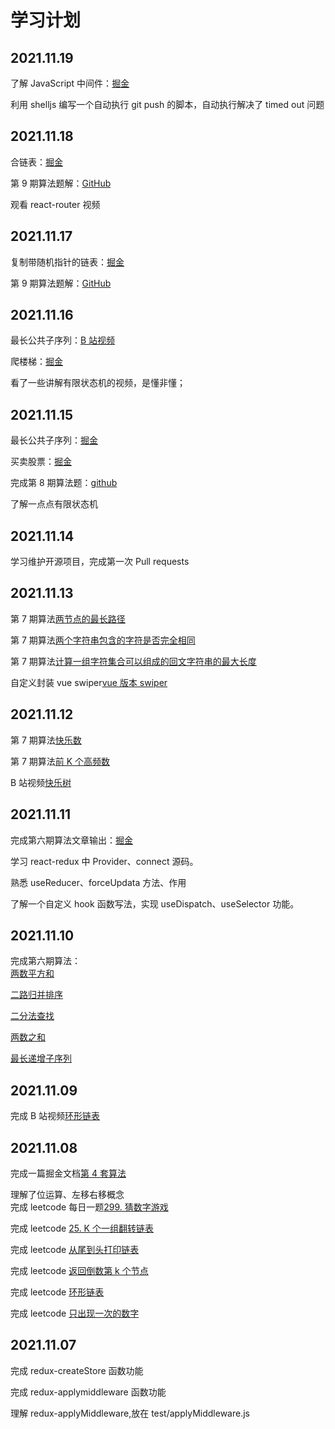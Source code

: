 # 学习计划

## 2021.11.19

了解 JavaScript 中间件：[掘金](https://juejin.cn/post/7032293232591503390)

利用 shelljs 编写一个自动执行 git push 的脚本，自动执行解决了 timed out 问题

## 2021.11.18

合链表：[掘金](https://juejin.cn/post/7031915296873332766)

第 9 期算法题解：[GitHub](https://github.com/chunhuigao/web-studybook/blob/master/web/part9)

观看 react-router 视频

## 2021.11.17

复制带随机指针的链表：[掘金](https://juejin.cn/post/7031558149693767693/)

第 9 期算法题解：[GitHub](https://github.com/chunhuigao/web-studybook/blob/master/web/part9)

## 2021.11.16

最长公共子序列：[B 站视频](https://www.bilibili.com/video/BV1hP4y157HS/)

爬楼梯：[掘金](https://juejin.cn/post/7031184178657902605/)

看了一些讲解有限状态机的视频，是懂非懂；

## 2021.11.15

最长公共子序列：[掘金](https://juejin.cn/post/7030812918593617928/)

买卖股票：[掘金](https://juejin.cn/post/7030798601764749348)

完成第 8 期算法题：[github](https://github.com/chunhuigao/web-studybook/tree/master/web/part8)

了解一点点有限状态机

## 2021.11.14

学习维护开源项目，完成第一次 Pull requests

## 2021.11.13

第 7 期算法[两节点的最长路径](https://github.com/chunhuigao/web-studybook/blob/master/web/part7/3.js)

第 7 期算法[两个字符串包含的字符是否完全相同](https://github.com/chunhuigao/web-studybook/blob/master/web/part7/4.js)

第 7 期算法[计算一组字符集合可以组成的回文字符串的最大长度](https://github.com/chunhuigao/web-studybook/blob/master/web/part7/5.js)

自定义封装 vue swiper[vue 版本 swiper](https://gitee.com/beidouluofanchen/yin-swiper/tree/yin-swiper10/)

## 2021.11.12

第 7 期算法[快乐数](https://juejin.cn/post/7029680724668055566)

第 7 期算法[前 K 个高频数](https://juejin.cn/post/7029701083337326599)

B 站视频[快乐树](https://www.bilibili.com/video/bv1MT4y1R7Z7)

## 2021.11.11

完成第六期算法文章输出：[掘金](https://juejin.cn/post/7029308634052067365)

学习 react-redux 中 Provider、connect 源码。

熟悉 useReducer、forceUpdata 方法、作用

了解一个自定义 hook 函数写法，实现 useDispatch、useSelector 功能。

## 2021.11.10

完成第六期算法：  
[两数平方和](https://github.com/chunhuigao/web-studybook/blob/master/web/part5/1.js)

[二路归并排序](https://github.com/chunhuigao/web-studybook/blob/master/web/part5/2.js)

[二分法查找](https://github.com/chunhuigao/web-studybook/blob/master/web/part5/3.js)

[两数之和](https://github.com/chunhuigao/web-studybook/blob/master/web/part5/4.js)

[最长递增子序列](https://github.com/chunhuigao/web-studybook/blob/master/web/part5/5.js)

## 2021.11.09

完成 B 站视频[环形链表](https://www.bilibili.com/video/BV1nv411M7Rm/)

## 2021.11.08

完成一篇掘金文档[第 4 套算法](https://juejin.cn/post/7028185581993590815)

理解了位运算、左移右移概念  
完成 leetcode 每日一题[299. 猜数字游戏](https://leetcode-cn.com/problems/bulls-and-cows/)

完成 leetcode [25. K 个一组翻转链表](https://leetcode-cn.com/problems/reverse-nodes-in-k-group/)

完成 leetcode [从尾到头打印链表](https://leetcode-cn.com/problems/cong-wei-dao-tou-da-yin-lian-biao-lcof/)

完成 leetcode [返回倒数第 k 个节点](https://leetcode-cn.com/problems/kth-node-from-end-of-list-lcci/)

完成 leetcode [环形链表](https://leetcode-cn.com/problems/linked-list-cycle/)

完成 leetcode [只出现一次的数字](https://leetcode-cn.com/problems/WGki4K/)

## 2021.11.07

完成 redux-createStore 函数功能

完成 redux-applymiddleware 函数功能

理解 redux-applyMiddleware,放在 test/applyMiddleware.js
